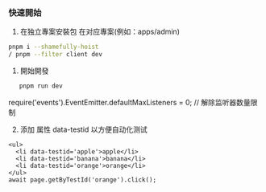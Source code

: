 ### 快速開始
1. 在独立專案安裝包 
在对应專案(例如：apps/admin)
```bash
pnpm i --shamefully-hoist
/ pnpm --filter client dev
```
1. 開始開發
```bash
   pnpm run dev 
```
require('events').EventEmitter.defaultMaxListeners = 0; // 解除监听器数量限制

2. 添加 属性 data-testid 以方便自动化测试
```
<ul>
  <li data-testid='apple'>apple</li>
  <li data-testid='banana'>banana</li>
  <li data-testid='orange'>orange</li>
</ul>
await page.getByTestId('orange').click();
```
